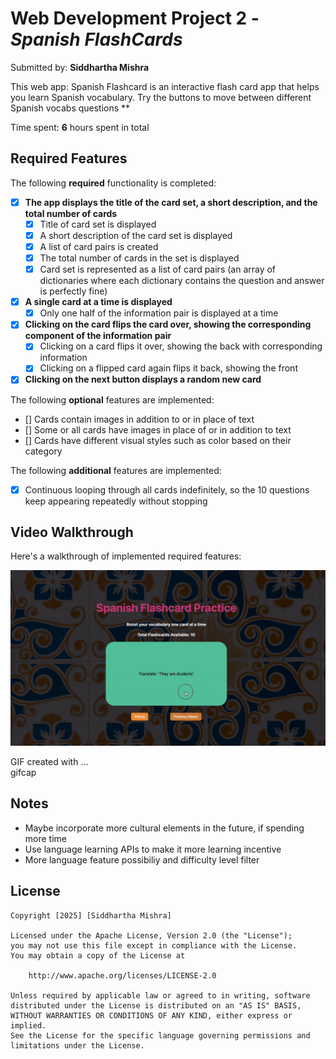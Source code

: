 # Web Development Project 2 - *Spanish FlashCards* 

Submitted by: **Siddhartha Mishra**

This web app: Spanish Flashcard is an interactive flash card app that helps you learn Spanish vocabulary. Try the buttons to move between different Spanish vocabs questions **

Time spent: **6** hours spent in total

## Required Features

The following **required** functionality is completed:
- [x] **The app displays the title of the card set, a short description, and the total number of cards**
  - [x] Title of card set is displayed 
  - [x] A short description of the card set is displayed 
  - [x] A list of card pairs is created
  - [x] The total number of cards in the set is displayed 
  - [x] Card set is represented as a list of card pairs (an array of dictionaries where each dictionary contains the question and answer is perfectly fine)
- [x] **A single card at a time is displayed**
  - [x] Only one half of the information pair is displayed at a time
- [x] **Clicking on the card flips the card over, showing the corresponding component of the information pair**
  - [x] Clicking on a card flips it over, showing the back with corresponding information 
  - [x] Clicking on a flipped card again flips it back, showing the front
- [x] **Clicking on the next button displays a random new card**

The following **optional** features are implemented:

- [] Cards contain images in addition to or in place of text
- [] Some or all cards have images in place of or in addition to text
- [] Cards have different visual styles such as color based on their category

The following **additional** features are implemented:
* [x] Continuous looping through all cards indefinitely, so the 10 questions keep appearing repeatedly without stopping

## Video Walkthrough

Here's a walkthrough of implemented required features:

<img src='./src/assets/proj2.gif' title='GIF Walkthrough' width='' alt='GIF Walkthrough' />


GIF created with ...  
gifcap

## Notes

* Maybe incorporate more cultural elements in the future, if spending more time
* Use language learning APIs to make it more learning incentive 
* More language feature possibiliy and difficulty level filter

## License

    Copyright [2025] [Siddhartha Mishra]

    Licensed under the Apache License, Version 2.0 (the "License");
    you may not use this file except in compliance with the License.
    You may obtain a copy of the License at

        http://www.apache.org/licenses/LICENSE-2.0

    Unless required by applicable law or agreed to in writing, software
    distributed under the License is distributed on an "AS IS" BASIS,
    WITHOUT WARRANTIES OR CONDITIONS OF ANY KIND, either express or implied.
    See the License for the specific language governing permissions and
    limitations under the License.